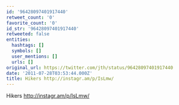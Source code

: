 ```yaml
---
id: '96428097401917440'
retweet_count: '0'
favorite_count: '0'
id_str: '96428097401917440'
retweeted: false
entities:
  hashtags: []
  symbols: []
  user_mentions: []
  urls: []
original_url: https://twitter.com/jth/status/96428097401917440
date: '2011-07-28T03:53:44.000Z'
title: Hikers http://instagr.am/p/IsLmw/
---
```


Hikers http://instagr.am/p/IsLmw/